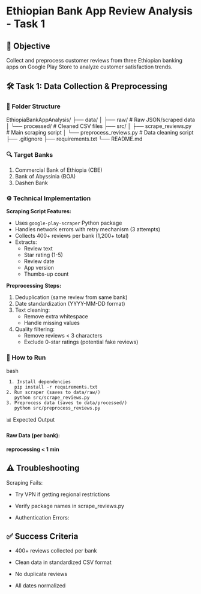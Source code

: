 # Ethiopian Bank App Review Analysis - Task 1

## 📌 Objective
Collect and preprocess customer reviews from three Ethiopian banking apps on Google Play Store to analyze customer satisfaction trends.

## 🛠️ Task 1: Data Collection & Preprocessing
### 📂 Folder Structure
EthiopiaBankAppAnalysis/
├── data/
│ ├── raw/ # Raw JSON/scraped data
│ └── processed/ # Cleaned CSV files
├── src/
│ ├── scrape_reviews.py # Main scraping script
│ └── preprocess_reviews.py # Data cleaning script
├── .gitignore
├── requirements.txt
└── README.md


### 🔍 Target Banks
1. Commercial Bank of Ethiopia (CBE)
2. Bank of Abyssinia (BOA)
3. Dashen Bank

### ⚙️ Technical Implementation
**Scraping Script Features:**
- Uses `google-play-scraper` Python package
- Handles network errors with retry mechanism (3 attempts)
- Collects 400+ reviews per bank (1,200+ total)
- Extracts:
  - Review text
  - Star rating (1-5)
  - Review date
  - App version
  - Thumbs-up count

**Preprocessing Steps:**
1. Deduplication (same review from same bank)
2. Date standardization (YYYY-MM-DD format)
3. Text cleaning:
   - Remove extra whitespace
   - Handle missing values
4. Quality filtering:
   - Remove reviews < 3 characters
   - Exclude 0-star ratings (potential fake reviews)

### 🚀 How to Run
  bash
  
     1. Install dependencies
       pip install -r requirements.txt
    2. Run scraper (saves to data/raw/)
       python src/scrape_reviews.py
    3. Preprocess data (saves to data/processed/)
       python src/preprocess_reviews.py

📊 Expected Output
  #### Raw Data (per bank):
  #### reprocessing	< 1 min
  
## ⚠️ Troubleshooting
   Scraping Fails:

- Try VPN if getting regional restrictions

- Verify package names in scrape_reviews.py

- Authentication Errors:

## ✅ Success Criteria
- 400+ reviews collected per bank

- Clean data in standardized CSV format

- No duplicate reviews

- All dates normalized

